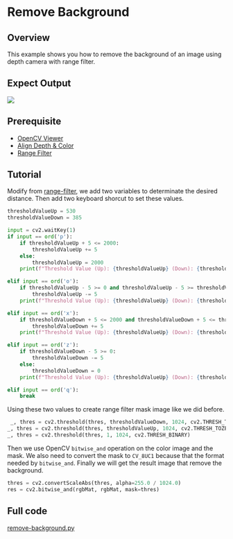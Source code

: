 # Remove Background

## Overview

This example shows you how to remove the background of an image using depth camera with range filter.

## Expect Output

![](../../.asset/remove-background.png)

## Prerequisite

- [OpenCV Viewer](../opencv_viewer/)
- [Align Depth & Color](../align-depth-color/)
- [Range Filter](../range-filter/)

## Tutorial

Modify from [range-filter](../range-filter/), we add two variables to determinate the desired distance. Then add two keyboard shorcut to set these values.

```python
thresholdValueUp = 530
thresholdValueDown = 385

input = cv2.waitKey(1)
if input == ord('p'):
    if thresholdValueUp + 5 <= 2000:
        thresholdValueUp += 5
    else:
        thresholdValueUp = 2000
    print(f"Threshold Value (Up): {thresholdValueUp} (Down): {thresholdValueDown}")

elif input == ord('o'):
    if thresholdValueUp - 5 >= 0 and thresholdValueUp - 5 >= thresholdValueDown:
        thresholdValueUp -= 5
    print(f"Threshold Value (Up): {thresholdValueUp} (Down): {thresholdValueDown}")

elif input == ord('x'):
    if thresholdValueDown + 5 <= 2000 and thresholdValueDown + 5 <= thresholdValueUp:
        thresholdValueDown += 5
    print(f"Threshold Value (Up): {thresholdValueUp} (Down): {thresholdValueDown}")

elif input == ord('z'):
    if thresholdValueDown - 5 >= 0:
        thresholdValueDown -= 5
    else:
        thresholdValueDown = 0
    print(f"Threshold Value (Up): {thresholdValueUp} (Down): {thresholdValueDown}")

elif input == ord('q'):
    break
```

Using these two values to create range filter mask image like we did before.

```python
 _, thres = cv2.threshold(thres, thresholdValueDown, 1024, cv2.THRESH_TOZERO)
_, thres = cv2.threshold(thres, thresholdValueUp, 1024, cv2.THRESH_TOZERO_INV)
_, thres = cv2.threshold(thres, 1, 1024, cv2.THRESH_BINARY)
```

Then we use OpenCV `bitwise_and` operation on the color image and the mask. We also need to convert the mask to `CV_8UC1` because that the format needed by `bitwise_and`. Finally we will get the result image that remove the background.

```python
thres = cv2.convertScaleAbs(thres, alpha=255.0 / 1024.0)
res = cv2.bitwise_and(rgbMat, rgbMat, mask=thres)
```

## Full code

[remove-background.py](https://github.com/HedgeHao/LIPSedgeSDK_Tutorial/blob/master/python/opencv_viewer/remove-background.py)
